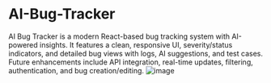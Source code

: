 # AI-Bug-Tracker
AI Bug Tracker is a modern React-based bug tracking system with AI-powered insights. It features a clean, responsive UI, severity/status indicators, and detailed bug views with logs, AI suggestions, and test cases. Future enhancements include API integration, real-time updates, filtering, authentication, and bug creation/editing.
![image](https://github.com/user-attachments/assets/61bbc685-3394-4a83-b2b0-c45385e6fdc5)
